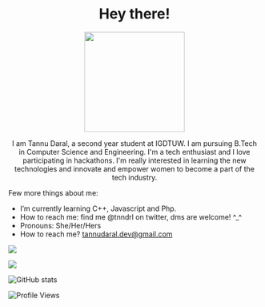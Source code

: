 <h1 align=center> Hey there! </h1>
<p align="center">
<img src="https://user-images.githubusercontent.com/70472388/137866328-fe2828b5-ec09-4260-a87f-b265dcdd64ac.png" width="200" height="200"/>
</p>

<p align=center>I am Tannu Daral, a second year student at IGDTUW. I am pursuing B.Tech in Computer Science and Engineering. I'm a tech enthusiast and I love participating in hackathons. I'm really interested in learning the new technologies and innovate and empower women to become a part of the tech industry.</p>

Few more things about me: 

- I’m currently learning C++, Javascript and Php.
- How to reach me: find me @tnndrl on twitter, dms are welcome! ^_^
- Pronouns: She/Her/Hers
- How to reach me? tannudaral.dev@gmail.com

![](https://img.shields.io/badge/OS-Windows|Linux-informational?style=&logo=<LOGO_NAME>&logoColor=white&color=000000)

![](https://img.shields.io/badge/Languages-C/C++|HTML5|CSS3|Javascript|Dart-informational?style=&logo=code&logoColor=white&color=000000)

![GitHub stats](https://github-readme-stats.vercel.app/api?username=tannudaral&hide=stars&count_private=true&show_icons=true&theme=cobalt)

![Profile Views](https://komarev.com/ghpvc/?username=tannudaral&color=000000)
